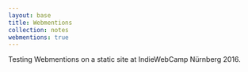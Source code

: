 ```yaml
---
layout: base
title: Webmentions
collection: notes
webmentions: true
---
```

Testing Webmentions on a static site at IndieWebCamp Nürnberg 2016.
